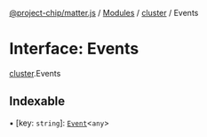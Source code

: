 [@project-chip/matter.js](../README.md) / [Modules](../modules.md) / [cluster](../modules/cluster.md) / Events

# Interface: Events

[cluster](../modules/cluster.md).Events

## Indexable

▪ [key: `string`]: [`Event`](../modules/cluster.md#event)<`any`\>
